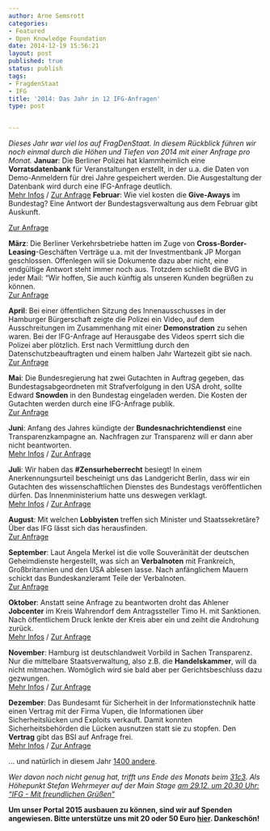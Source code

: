 ```yaml
---
author: Arne Semsrott
categories:
- Featured
- Open Knowledge Foundation
date: 2014-12-19 15:56:21
layout: post
published: true
status: publish
tags:
- FragdenStaat
- IFG
title: '2014: Das Jahr in 12 IFG-Anfragen'
type: post


---
```


_Dieses Jahr war viel los auf FragDenStaat. In diesem Rückblick führen wir noch einmal durch die Höhen und Tiefen von 2014 mit einer Anfrage pro Monat._ **Januar**: Die Berliner Polizei hat klammheimlich eine **Vorratsdatenbank** für Veranstaltungen erstellt, in der u.a. die Daten von Demo-Anmeldern für drei Jahre gespeichert werden. Die Ausgestaltung der Datenbank wird durch eine IFG-Anfrage deutlich.  
[Mehr Infos](https://netzpolitik.org/2014/polizeiliche-vorratsspeicherung-von-versammlungen-in-berlin/) / [Zur Anfrage](https://fragdenstaat.de/anfrage/errichtungsanordnung-der-stadtweiten-veranstaltungsdatenbank/) **Februar**: Wie viel kosten die **Give-Aways** im Bundestag? Eine Antwort der Bundestagsverwaltung aus dem Februar gibt Auskunft.

[Zur Anfrage](https://fragdenstaat.de/anfrage/ausgaben-fur-werbegeschenke/#nachricht-15240)

**März**: Die Berliner Verkehrsbetriebe hatten im Zuge von **Cross-Border-Leasing**-Geschäften Verträge u.a. mit der Investmentbank JP Morgan geschlossen. Offenlegen will sie Dokumente dazu aber nicht, eine endgültige Antwort steht immer noch aus. Trotzdem schließt die BVG in jeder Mail: “Wir hoffen, Sie auch künftig als unseren Kunden begrüßen zu können.  
[Zur Anfrage](https://fragdenstaat.de/anfrage/vereinbarung-vom-14032014-zwischen-jp-morgan-clifford-chance-und-den-berliner-verkehrsbetrieben/)

**April**: Bei einer öffentlichen Sitzung des Innenausschusses in der Hamburger Bürgerschaft zeigte die Polizei ein Video, auf dem Ausschreitungen im Zusammenhang mit einer **Demonstration** zu sehen waren. Bei der IFG-Anfrage auf Herausgabe des Videos sperrt sich die Polizei aber plötzlich. Erst nach Vermittlung durch den Datenschutzbeauftragten und einem halben Jahr Wartezeit gibt sie nach.  
[Zur Anfrage](https://fragdenstaat.de/anfrage/videomaterial-sitzung-innenausschuss-61/)

**Mai**: Die Bundesregierung hat zwei Gutachten in Auftrag gegeben, das Bundestagsabgeordneten mit Strafverfolgung in den USA droht, sollte Edward **Snowden** in den Bundestag eingeladen werden. Die Kosten der Gutachten werden durch eine IFG-Anfrage publik.  
[Zur Anfrage](https://fragdenstaat.de/anfrage/kosten-fur-snowden-gutachten/)

**Juni**: Anfang des Jahres kündigte der **Bundesnachrichtendienst** eine Transparenzkampagne an. Nachfragen zur Transparenz will er dann aber nicht beantworten.  
[Mehr Infos](http://blog.fragdenstaat.de/post/101763758117/informationsfreiheit-der-bnd-will-nicht-mitmachen) / [Zur Anfrage](https://fragdenstaat.de/anfrage/kosten-der-neuen-schilder-bundesnachrichtendienst-in-rahmen-der-transparenz-offensive/)

**Juli**: Wir haben das **#Zensurheberrecht** besiegt! In einem Anerkennungsurteil bescheinigt uns das Landgericht Berlin, dass wir ein Gutachten des wissenschaftlichen Dienstes des Bundestags veröffentlichen dürfen. Das Innenministerium hatte uns deswegen verklagt.  
[Mehr Infos](https://fragdenstaat.de/zensurheberrecht) / [Zur Anfrage](https://fragdenstaat.de/anfrage/stellungnahme-zur-anderung-der-euwg/)

**August**: Mit welchen **Lobbyisten** treffen sich Minister und Staatssekretäre? Über das IFG lässt sich das herausfinden.  
[Zur Anfrage](https://fragdenstaat.de/anfrage/treffen-und-kontakte-mit-interessensgruppen/)

**September**: Laut Angela Merkel ist die volle Souveränität der deutschen Geheimdienste hergestellt, was sich an **Verbalnoten** mit Frankreich, Großbritannien und den USA ablesen lasse. Nach anfänglichem Mauern schickt das Bundeskanzleramt Teile der Verbalnoten.  
[Zur Anfrage](https://fragdenstaat.de/anfrage/einsicht-der-verbalnoten-die-die-vereinbarungen-aus-dem-g10-gesetz-beendet-haben/)

**Oktober**: Anstatt seine Anfrage zu beantworten droht das Ahlener **Jobcenter** im Kreis Wahrendorf dem Antragssteller Timo H. mit Sanktionen. Nach öffentlichem Druck lenkte der Kreis aber ein und zeiht die Androhung zurück.  
[Mehr Infos](http://blog.fragdenstaat.de/post/101266104677/sanktionsandrohung-wegen-ifg-anfrage) / [Zur Anfrage](https://fragdenstaat.de/anfrage/jobcenter-manahme-focus-job-in-ahlenbeckum-in-der-optionskommune-kreis-warendorf/#nachricht-21481)

**November**: Hamburg ist deutschlandweit Vorbild in Sachen Transparenz. Nur die mittelbare Staatsverwaltung, also z.B. die **Handelskammer**, will da nicht mitmachen. Womöglich wird sie bald aber per Gerichtsbeschluss dazu gezwungen.  
[Mehr Infos](http://blog.fragdenstaat.de/post/105001639437/rheinland-pfalz-macht-es-gut-die-handelskammer) / [Zur Anfrage](https://fragdenstaat.de/anfrage/gutachten-zur-analyse-der-gehalts-des-hauptgeschaftsfuhrers/)

**Dezember**: Das Bundesamt für Sicherheit in der Informationstechnik hatte einen Vertrag mit der Firma Vupen, die Informationen über Sicherheitslücken und Exploits verkauft. Damit konnten Sicherheitsbehörden die Lücken ausnutzen statt sie zu stopfen. Den **Vertrag** gibt das BSI auf Anfrage frei.  
[Mehr Infos](https://netzpolitik.org/2014/vupen-threat-protection-wir-veroeffentlichen-den-vertrag-mit-dem-das-bsi-sicherheitsluecken-und-exploits-kauft/) / [Zur Anfrage](https://fragdenstaat.de/anfrage/vertrag-mit-firma-vupen/)

… und natürlich in diesem Jahr [1400 andere](https://fragdenstaat.de/anfragen/).

_Wer davon noch nicht genug hat, trifft uns Ende des Monats beim [31c3](https://events.ccc.de/congress/2014/wiki/Main_Page). Als Höhepunkt Stefan Wehrmeyer auf der Main Stage [am 29.12. um 20.30 Uhr: “IFG - Mit freundlichen Grüßen”](https://events.ccc.de/congress/2014/Fahrplan/events/6366.html)_

**Um unser Portal 2015 ausbauen zu können, sind wir auf Spenden angewiesen. Bitte unterstütze uns mit 20 oder 50 Euro [hier](https://fragdenstaat.de/hilfe/spenden/). Dankeschön!**